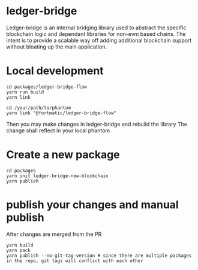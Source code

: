 # ledger-bridge

Ledger-bridge is an internal bridging library used to abstract the specific blockchain logic and dependant libraries for non-evm based chains. The intent is to provide a scalable way off adding additional blockchain support without bloating up the main application.

# Local development

```shell
cd packages/ledger-bridge-flow
yarn run build
yarn link

cd /your/path/to/phantom
yarn link "@fortmatic/ledger-bridge-flow"
```

Then you may make changes in ledger-bridge and rebuild the library
The change shall reflect in your local phantom

# Create a new package

```shell
cd packages
yarn init ledger-bridge-new-blockchain
yarn publish 
```

# publish your changes and manual publish

After changes are merged from the PR

```shell
yarn build
yarn pack
yarn publish --no-git-tag-version # since there are multiple packages in the repo, git tags will conflict with each other
```
